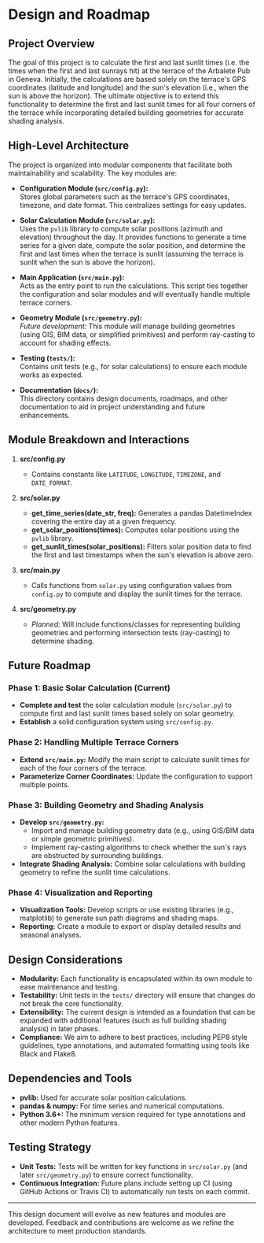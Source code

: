 # Design and Roadmap

## Project Overview

The goal of this project is to calculate the first and last sunlit times (i.e. the times when the first and last sunrays hit) at the terrace of the Arbalete Pub in Geneva. Initially, the calculations are based solely on the terrace's GPS coordinates (latitude and longitude) and the sun's elevation (i.e., when the sun is above the horizon). The ultimate objective is to extend this functionality to determine the first and last sunlit times for all four corners of the terrace while incorporating detailed building geometries for accurate shading analysis.

## High-Level Architecture

The project is organized into modular components that facilitate both maintainability and scalability. The key modules are:

- **Configuration Module (`src/config.py`):**  
  Stores global parameters such as the terrace's GPS coordinates, timezone, and date format. This centralizes settings for easy updates.

- **Solar Calculation Module (`src/solar.py`):**  
  Uses the `pvlib` library to compute solar positions (azimuth and elevation) throughout the day. It provides functions to generate a time series for a given date, compute the solar position, and determine the first and last times when the terrace is sunlit (assuming the terrace is sunlit when the sun is above the horizon).

- **Main Application (`src/main.py`):**  
  Acts as the entry point to run the calculations. This script ties together the configuration and solar modules and will eventually handle multiple terrace corners.

- **Geometry Module (`src/geometry.py`):**  
  *Future development:* This module will manage building geometries (using GIS, BIM data, or simplified primitives) and perform ray-casting to account for shading effects.

- **Testing (`tests/`):**  
  Contains unit tests (e.g., for solar calculations) to ensure each module works as expected.

- **Documentation (`docs/`):**  
  This directory contains design documents, roadmaps, and other documentation to aid in project understanding and future enhancements.

## Module Breakdown and Interactions

1. **src/config.py**  
   - Contains constants like `LATITUDE`, `LONGITUDE`, `TIMEZONE`, and `DATE_FORMAT`.

2. **src/solar.py**  
   - **get_time_series(date_str, freq):** Generates a pandas DatetimeIndex covering the entire day at a given frequency.  
   - **get_solar_positions(times):** Computes solar positions using the `pvlib` library.  
   - **get_sunlit_times(solar_positions):** Filters solar position data to find the first and last timestamps when the sun's elevation is above zero.

3. **src/main.py**  
   - Calls functions from `solar.py` using configuration values from `config.py` to compute and display the sunlit times for the terrace.

4. **src/geometry.py**  
   - *Planned:* Will include functions/classes for representing building geometries and performing intersection tests (ray-casting) to determine shading.

## Future Roadmap

### Phase 1: Basic Solar Calculation (Current)

- **Complete and test** the solar calculation module (`src/solar.py`) to compute first and last sunlit times based solely on solar geometry.
- **Establish** a solid configuration system using `src/config.py`.

### Phase 2: Handling Multiple Terrace Corners

- **Extend `src/main.py`:** Modify the main script to calculate sunlit times for each of the four corners of the terrace.
- **Parameterize Corner Coordinates:** Update the configuration to support multiple points.

### Phase 3: Building Geometry and Shading Analysis

- **Develop `src/geometry.py`:**  
  - Import and manage building geometry data (e.g., using GIS/BIM data or simple geometric primitives).  
  - Implement ray-casting algorithms to check whether the sun's rays are obstructed by surrounding buildings.
- **Integrate Shading Analysis:** Combine solar calculations with building geometry to refine the sunlit time calculations.

### Phase 4: Visualization and Reporting

- **Visualization Tools:** Develop scripts or use existing libraries (e.g., matplotlib) to generate sun path diagrams and shading maps.
- **Reporting:** Create a module to export or display detailed results and seasonal analyses.

## Design Considerations

- **Modularity:** Each functionality is encapsulated within its own module to ease maintenance and testing.
- **Testability:** Unit tests in the `tests/` directory will ensure that changes do not break the core functionality.
- **Extensibility:** The current design is intended as a foundation that can be expanded with additional features (such as full building shading analysis) in later phases.
- **Compliance:** We aim to adhere to best practices, including PEP8 style guidelines, type annotations, and automated formatting using tools like Black and Flake8.

## Dependencies and Tools

- **pvlib:** Used for accurate solar position calculations.
- **pandas & numpy:** For time series and numerical computations.
- **Python 3.6+:** The minimum version required for type annotations and other modern Python features.

## Testing Strategy

- **Unit Tests:** Tests will be written for key functions in `src/solar.py` (and later `src/geometry.py`) to ensure correct functionality.
- **Continuous Integration:** Future plans include setting up CI (using GitHub Actions or Travis CI) to automatically run tests on each commit.

---

This design document will evolve as new features and modules are developed. Feedback and contributions are welcome as we refine the architecture to meet production standards.
